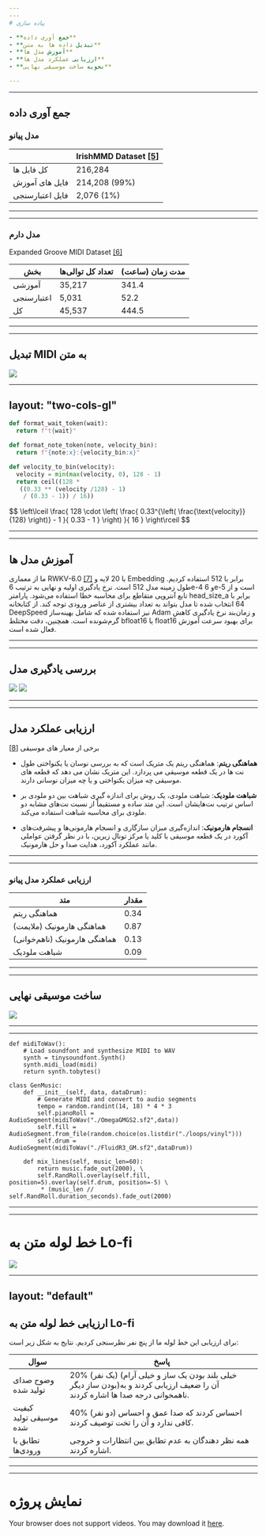 ```yaml
---
---
# پیاده سازی

- **جمع آوری داده**
- **تبدیل داده ها به متن**
- **آموزش مدل ها**
- **ارزیابی عملکرد مدل ها**
- **نحویه ساخت موسیقی نهایی**

---
```

---
## جمع آوری داده
### مدل پیانو
|                 | IrishMMD Dataset <a href="/30">\[5\]</a> |
| --------------- | ---------------- |
| کل فایل ها      | 216,284          |
| فایل های آموزش  | 214,208 (99%)    |
| فایل اعتبارسنجی | 2,076 (1%)       |

---
---

### مدل دارم

<p class="text-center">
Expanded Groove MIDI Dataset <a href="/30">[6]</a>
</p>

| بخش        | تعداد کل توالی‌ها | مدت زمان (ساعت) |
| ---------- | ---------------- | --------------- |
| آموزشی     | 35,217           | 341.4           |
| اعتبارسنجی | 5,031            | 52.2            |
| کل         | 45,537           | 444.5           |



---
---
## تبدیل MIDI به متن

<Caption caption="نحویه تبدیل MIDI به متن">
  <div class="flex max-h-full ">
   <img src="/Untitled 1.png" class="max-h-full object-contain"/>
  </div>
</Caption>

---
layout: "two-cols-gl"
---


```py {all|2|5|9-12}
def format_wait_token(wait):
  return f"t{wait}"

def format_note_token(note, velocity_bin):
  return f"{note:x}:{velocity_bin:x}"

def velocity_to_bin(velocity):
  velocity = min(max(velocity, 0), 128 - 1)
  return ceil((128 *
   ((0.33 ** (velocity /128) - 1)
    / (0.33 - 1)) / 16))
```
<template v-slot:right>

```py {all|2|3|4-5|6-9|10|all}
def convert_midi_to_str(mid, cfg, augment=None):
  output_list = []
  for msg in mid.tracks[0]:
    delta_time = \
      mido.tick2second(msg.time, tempo) * 1000.0
    if msg.is_meta and msg.type == "set_tempo":
      tempo *= augment.time_stretch_factor
    elif msg.type in ("note_on", "note_off"):
      handle_note(msg.channel, msg.velocity, msg.note)
  flush_token_data_buffer(output_list)
  return output_list

def handle_note(channel, velocity, note):
  if velocity == 0:
    # handle note off
  else:
    # handle note on
    consume_note_program_data(channel, note, velocity)
```
</template>
$$
\left\lceil \frac{ 128 \cdot \left( \frac{ 0.33^{\left( \frac{\text{velocity}}{128} \right)} - 1 }{ 0.33 - 1 } \right) }{ 16 } \right\rceil
$$

<!-- Normalize velocity: To ensure a consistent range for the calculation.
Apply an exponential decay: To produce a decreasing output as velocity increases.
Scale and quantize: To map the result to a discrete range of values. -->

---
---

## آموزش مدل ها
ما از معماری RWKV-6.0 <a href="/30">\[7\]</a> با 20 لایه و Embedding برابر با 512 استفاده کردیم. طول زمینه مدل 512 است. نرخ یادگیری اولیه و نهایی به ترتیب 6e-4 و 6e-5 است و از تابع آنتروپی متقاطع برای محاسبه خطا استفاده می‌شود. پارامتر head_size_a برابر با 64 انتخاب شده تا مدل بتواند به تعداد بیشتری از عناصر ورودی توجه کند. از کتابخانه DeepSpeed نیز استفاده شده که شامل بهینه‌ساز Adam و زمان‌بند نرخ یادگیری کاهش گرم‌شونده است. همچنین، دقت مختلط bfloat16 یا float16 برای بهبود سرعت آموزش فعال شده است.

---
---

## بررسی یادگیری مدل

<Caption caption="نمودار تابع خطا آموزش مدل های درام و پیانو">
  <img src="/loss-dr.png" class="  max-w-1/2 object-fit"/>
  <img src="/loss-pi.png" class=" max-w-1/2 object-fit"/>
</Caption>


---
---
## ارزیابی عملکرد مدل
برخی از معیار های موسیقی <a href="/30">\[8\]</a>

- **هماهنگی ریتم**: هماهنگی ریتم یک متریک است که به بررسی نوسان یا یکنواختی طول نت ها در یک قطعه موسیقی می پردازد. این متریک نشان می دهد که قطعه های موسیقی چه میزان یکنواختی و یا چه میزان نوسانی دارند.

- **شباهت ملودیک**: شباهت ملودی، یک روش برای اندازه گیری شباهت بین دو ملودی بر اساس ترتیب نت‌هایشان است. این متد ساده و مستقیماً از نسبت نت‌های مشابه دو ملودی برای محاسبه شباهت استفاده می‌کند.

- **انسجام هارمونیک**: اندازه‌گیری میزان سازگاری و انسجام هارمونی‌ها و پیشرفت‌های آکورد در یک قطعه موسیقی با کلید یا مرکز تونال زیرین، با در نظر گرفتن عواملی مانند عملکرد آکورد، هدایت صدا و حل هارمونیک.

<!--
**هماهنگی ریتم**: باید در یک سرعت نوت ها اجرا شود و روند تغییر سرعت حفط شود
**شباهت ملودیک**: وقتی نود هایی که پلی میشند یکی هستند و یه حسی خاصی را همیشه منتقل می کنند
**انسجام هارمونیک**: وقتی چند نوتی که با هم پلی میشند در کل موسیقی یکنواخت باشه نوع اهنگ مقلا از شاد به غمیگین نرع
-->

---
---
###  ارزیابی عملکرد مدل پیانو

| متد                          | مقدار |
| ---------------------------- | ----- |
| هماهنگی ریتم                 | 0.34  |
| هماهنگی هارمونیک (ملایمت)    | 0.87  |
| هماهنگی هارمونیک (نا‌هم‌خوانی) | 0.13  |
| شباهت ملودیک                 | 0.09  |

---
---

## ساخت موسیقی نهایی

<Caption caption="روند ساخت موسیقی نهایی">
    <img src="/Untitled 2.png" class="object-contain scale-110 mt-5"/>
</Caption>

---
---
```py{all|10-13|1-5|15-18}
def midiToWav():
    # Load soundfont and synthesize MIDI to WAV
    synth = tinysoundfont.Synth()
    synth.midi_load(midi)
    return synth.tobytes()

class GenMusic:
    def __init__(self, data, dataDrum):
        # Generate MIDI and convert to audio segments
        tempo = random.randint(14, 18) * 4 * 3
        self.pianoRoll = AudioSegment(midiToWav("./OmegaGMGS2.sf2",data))
        self.fill = AudioSegment.from_file(random.choice(os.listdir("./loops/vinyl")))
        self.drum = AudioSegment(midiToWav("./FluidR3_GM.sf2",dataDrum))

    def mix_lines(self, music_len=60):
        return music.fade_out(2000), \
        self.RandRoll.overlay(self.fill, position=5).overlay(self.drum, position=-5) \
         * (music_len // self.RandRoll.duration_seconds).fade_out(2000)
```

---
---
# خط لوله متن به Lo-fi

<Caption caption="روند خط لوله" cla="-mt-15">
    <img src="/123.crop.png"  class="object-contain -mt-15" />
</Caption>

---
layout: "default"
---

## ارزیابی خط لوله متن به Lo-fi
برای ارزیابی این خط لوله ما از پنچ نفر نظرسنجی کردیم. نتایج به شکل زیر است:

| سوال                   | پاسخ                                                                                                                            |
| ---------------------- | ------------------------------------------------------------------------------------------------------------------------------- |
| وضوح صدای تولید شده    | 20\% (یک نفر) (خیلی بلند بودن یک ساز و خیلی آرام بودن ساز دیگر)آن را ضعیف ارزیابی کردند و به ناهمخوانی درجه صدا ها اشاره کردند. |
| کیفیت موسیقی تولید شده | 40\% (دو نفر) احساس کردند که صدا عمق و احساس کافی ندارد و آن را تخت توصیف کردند.                                                |
| تطابق با ورودی‌ها       | همه نظر دهندگان به عدم تطابق بین انتظارات و خروجی اشاره کردند.                                                                  |


---
---
# نمایش پروژه

<SlidevVideo controls>
  <source src="/2024-09-17 19-36-04.mp4"  type="video/mp4"/>
  <p>
    Your browser does not support videos. You may download it
    <a href="/2024-09-17 19-36-04.mp4">here</a>.
  </p>
</SlidevVideo>
